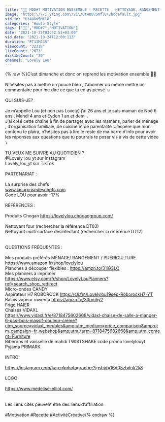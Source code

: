 ```yaml
---
title: "💪🏾 MDD#7 MOTIVATION ENSSEMBLE ! RECETTE , NETTOYAGE, RANGEMENT & ACTIVITÉS CRÉATIVES \/\/ LOVELY LOU"
image: "https:\/\/i.ytimg.com\/vi\/Ut4U8v5Mfl8\/hqdefault.jpg"
vid_id: "Ut4U8v5Mfl8"
categories: "Howto-Style"
tags: ["💪🏾","MDD#7","MOTIVATION"]
date: "2021-10-25T03:42:53+03:00"
vid_date: "2021-10-24T12:00:11Z"
duration: "PT31M43S"
viewcount: "32318"
likeCount: "2673"
dislikeCount: "39"
channel: "Lovely Lou"
---
```

{% raw %}C’est dimanche et donc on reprend les motivation ensemble 💪🏾<br /><br />N’hésites pas à mettre un pouce bleu , t’abonner ou même mettre un commentaire pour me dire ce que tu en as pensé ☺️<br /><br />QUI SUIS-JE?<br /><br />Je m’appelle Lou (et non pas Lovely) j’ai 26 ans et je suis maman de Noé 9 ans , Mahdi 4 ans et Eyden 1 an et demi . <br />J’ai créé cette chaîne à fin de partager avec les mamans, parler de ménage , d’organisation familiale, de cuisine et de parentalité. J’espère que mon contenu te plaira, n’hésites pas à lire le reste de ma barre d’info pour avoir les réponses aux questions que tu pourrais te poser vis à vis de cette vidéo ⤵️<br /><br />TU VEUX ME SUIVRE AU QUOTIDIEN ?<br />@Lovely_lou_yt sur Instagram <br />Lovely_lou_yt sur TikTok <br /><br />PARTENARIAT : <br /><br />La surprise des chefs <br /> www.lasurprisedeschefs.com<br />Code LOU pour avoir -17%<br /><br />RÉFÉRENCES :<br /><br />Produits Chogan <a rel="nofollow" target="blank" href="https://lovelylou.chogangroup.com/">https://lovelylou.chogangroup.com/</a><br /><br />Nettoyant four (rechercher la référence DT03)<br />Nettoyant multi surface désinfectant (rechercher la référence DT12)<br /><br /> <br />QUESTIONS FRÉQUENTES : <br /><br />Mes produits préférés MÉNAGE/ RANGEMENT / PUÉRICULTURE   <a rel="nofollow" target="blank" href="https://www.amazon.fr/shop/lovelylou">https://www.amazon.fr/shop/lovelylou</a><br />Planches à découper flexibles : <a rel="nofollow" target="blank" href="https://amzn.to/31iG3LO">https://amzn.to/31iG3LO</a><br />Mes planners à imprimer <br /><a rel="nofollow" target="blank" href="https://www.etsy.com/fr/shop/LovelyLouPlanners?ref=search_shop_redirect">https://www.etsy.com/fr/shop/LovelyLouPlanners?ref=search_shop_redirect</a><br />Micro-ondes CANDY<br />Aspirateur H7 ROBOROCK <a rel="nofollow" target="blank" href="https://cli.fm/Lovelylou19sep-RoborockH7-YT">https://cli.fm/Lovelylou19sep-RoborockH7-YT</a><br />Balais vapeur rowenta <a rel="nofollow" target="blank" href="https://amzn.to/33omhy2">https://amzn.to/33omhy2</a><br />Frigo HAIER <br />Chaises VIDAXL <br /><a rel="nofollow" target="blank" href="https://www.vidaxl.fr/e/8718475602668/vidaxl-chaise-de-salle-a-manger-6-pcs-bois-massif-couleur-creme?utm_source=vidaxl_meubles&amp;utm_medium=price_comparison&amp;utm_campaign=fr_webshop&amp;utm_term=8718475602668&amp;utm_content=Furniture">https://www.vidaxl.fr/e/8718475602668/vidaxl-chaise-de-salle-a-manger-6-pcs-bois-massif-couleur-creme?utm_source=vidaxl_meubles&amp;utm_medium=price_comparison&amp;utm_campaign=fr_webshop&amp;utm_term=8718475602668&amp;utm_content=Furniture</a><br />Biberons et vaisselle de mahdi TWISTSHAKE code promo lovelylouyt <br />Pyjama PRIMARK <br /><br />INTRO: <br /><br /><a rel="nofollow" target="blank" href="https://instagram.com/karenkphotographer?igshid=16d05zbdok2k8">https://instagram.com/karenkphotographer?igshid=16d05zbdok2k8</a><br /><br />LOGO: <br /><br /><a rel="nofollow" target="blank" href="https://www.medelise-elliot.com/">https://www.medelise-elliot.com/</a><br /><br /><br />Les liens cités peuvent être des liens d’affiliation<br /><br />#Motivation #Recette #ActivitéCréative{% endraw %}
